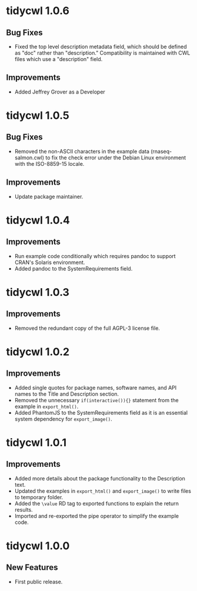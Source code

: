 # tidycwl 1.0.6

## Bug Fixes

- Fixed the top level description metadata field, which should be defined as "doc" rather than "description." Compatibility is maintained with CWL files which use a "description" field.

## Improvements

- Added Jeffrey Grover as a Developer

# tidycwl 1.0.5

## Bug Fixes

- Removed the non-ASCII characters in the example data (rnaseq-salmon.cwl) to fix the check error under the Debian Linux environment with the ISO-8859-15 locale.

## Improvements

- Update package maintainer.

# tidycwl 1.0.4

## Improvements

- Run example code conditionally which requires pandoc to support CRAN's Solaris environment.
- Added pandoc to the SystemRequirements field.

# tidycwl 1.0.3

## Improvements

- Removed the redundant copy of the full AGPL-3 license file.

# tidycwl 1.0.2

## Improvements

- Added single quotes for package names, software names, and API names to the Title and Description section.
- Removed the unnecessary `if(interactive()){}` statement from the example in `export_html()`.
- Added PhantomJS to the SystemRequirements field as it is an essential system dependency for `export_image()`.

# tidycwl 1.0.1

## Improvements

- Added more details about the package functionality to the Description text.
- Updated the examples in `export_html()` and `export_image()` to write files to temporary folder.
- Added the `\value` RD tag to exported functions to explain the return results.
- Imported and re-exported the pipe operator to simplify the example code.

# tidycwl 1.0.0

## New Features

- First public release.
